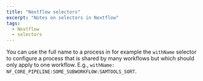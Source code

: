 ```yaml
---
title: "Nextflow selectors"
excerpt: "Notes on selectors in Nextflow"
tags:
  - Nextflow
  - selectors
---
```


You can use the full name to a process in for example the `withName` selector to configure a process that is shared by many workflows but which should only apply to one workflow. E.g., `withName: NF_CORE_PIPELINE:SOME_SUBWORKFLOW:SAMTOOLS_SORT`. 
